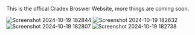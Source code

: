 
This is the offical Cradex Broswer Website, more things are coming soon.


![Screenshot 2024-10-19 182844](https://github.com/user-attachments/assets/11948057-6df6-4b03-95f0-1231c3f89775)
![Screenshot 2024-10-19 182832](https://github.com/user-attachments/assets/51ab75a0-c53a-4641-9da2-7fc45c3e7483)
![Screenshot 2024-10-19 182807](https://github.com/user-attachments/assets/b9476e07-2c2c-4d5a-89f0-37e09a4f0ae6)
![Screenshot 2024-10-19 182738](https://github.com/user-attachments/assets/e0126c69-1b8a-437d-b20d-379886a1839b)

